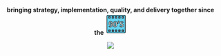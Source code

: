 <p align="center">
  <strong>bringing strategy, implementation, quality, and delivery together since the </strong><img src="img/reel.png" height="50px;">
</p>

<p align="center">
  <a href="https://skillicons.dev">
    <img src="https://skillicons.dev/icons?i=azure,bootstrap,cs,css,docker,dotnet,git,github,html,js,jquery,mysql,postgres,postman,powershell,py,react,redis,regex,ts,vim,visualstudio,vscode" />
  </a>
</p>
